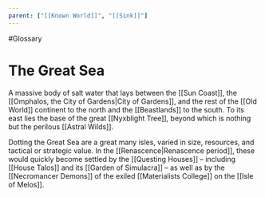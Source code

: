 ```yaml
---
parent: ["[[Known World]]", "[[Sink]]"]
---
```

#Glossary
# The Great Sea

A massive body of salt water that lays between the [[Sun Coast]], the [[Omphalos, the City of Gardens|City of Gardens]], and the rest of the [[Old World]] continent to the north and the [[Beastlands]] to the south. To its east lies the base of the great [[Nyxblight Tree]], beyond which is nothing but the perilous [[Astral Wilds]].

Dotting the Great Sea are a great many isles, varied in size, resources, and tactical or strategic value. In the [[Renascence|Renascence period]], these would quickly become settled by the [[Questing Houses]] – including [[House Talos]] and its [[Garden of Simulacra]] – as well as by the [[Necromancer Demons]] of the exiled [[Materialists College]] on the [[Isle of Melos]].
